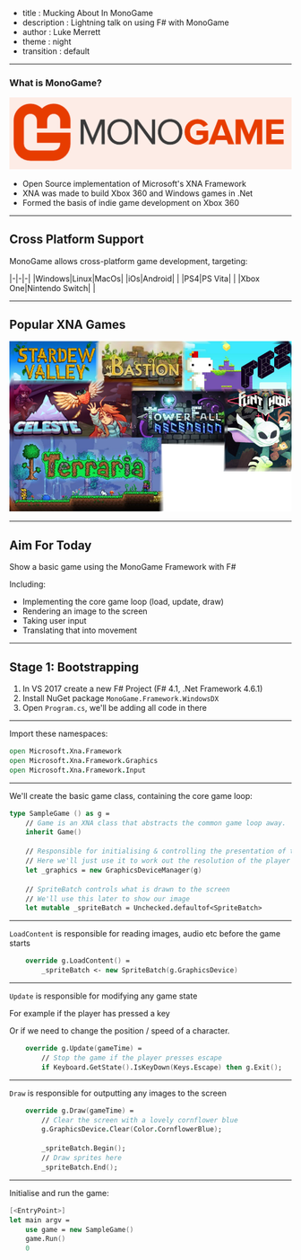 - title : Mucking About In MonoGame
- description : Lightning talk on using F# with MonoGame
- author : Luke Merrett
- theme : night
- transition : default

***

### What is MonoGame?

![MonoGame Logo](images/monogame_logo.png)

* Open Source implementation of Microsoft's XNA Framework
* XNA was made to build Xbox 360 and Windows games in .Net
* Formed the basis of indie game development on Xbox 360

---

## Cross Platform Support

MonoGame allows cross-platform game development, targeting:

|-|-|-|
|Windows|Linux|MacOs|
|iOs|Android| |
|PS4|PS Vita| |
|Xbox One|Nintendo Switch| |

---

## Popular XNA Games

![List Of XNA Games](images/monogame_games.png)

***

## Aim For Today

Show a basic game using the MonoGame Framework with F#

Including:

* Implementing the core game loop (load, update, draw)
* Rendering an image to the screen
* Taking user input
* Translating that into movement

***

## Stage 1:  Bootstrapping

1. In VS 2017 create a new F# Project (F# 4.1, .Net Framework 4.6.1)
2. Install NuGet package `MonoGame.Framework.WindowsDX`
3. Open `Program.cs`, we'll be adding all code in there

---

Import these namespaces:

```fsharp
open Microsoft.Xna.Framework
open Microsoft.Xna.Framework.Graphics
open Microsoft.Xna.Framework.Input
```

---

We'll create the basic game class, containing the core game loop:

```fsharp
type SampleGame () as g =
    // Game is an XNA class that abstracts the common game loop away.
    inherit Game() 

    // Responsible for initialising & controlling the presentation of the graphics
    // Here we'll just use it to work out the resolution of the player's window
    let _graphics = new GraphicsDeviceManager(g)

    // SpriteBatch controls what is drawn to the screen
    // We'll use this later to show our image
    let mutable _spriteBatch = Unchecked.defaultof<SpriteBatch>
```

---

`LoadContent` is responsible for reading images, audio etc before the game starts

```fsharp
    override g.LoadContent() =
        _spriteBatch <- new SpriteBatch(g.GraphicsDevice)
```

---

`Update` is responsible for modifying any game state

For example if the player has pressed a key

Or if we need to change the position / speed of a character.

```fsharp
    override g.Update(gameTime) =
        // Stop the game if the player presses escape
        if Keyboard.GetState().IsKeyDown(Keys.Escape) then g.Exit();
```

---

`Draw` is responsible for outputting any images to the screen

```fsharp
    override g.Draw(gameTime) = 
        // Clear the screen with a lovely cornflower blue
        g.GraphicsDevice.Clear(Color.CornflowerBlue);

        _spriteBatch.Begin();
        // Draw sprites here
        _spriteBatch.End();
```

---

Initialise and run the game:

```fsharp
[<EntryPoint>]
let main argv = 
    use game = new SampleGame()
    game.Run()
    0
```